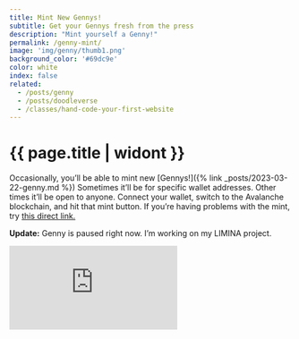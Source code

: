 ```yaml
---
title: Mint New Gennys!
subtitle: Get your Gennys fresh from the press
description: "Mint yourself a Genny!"
permalink: /genny-mint/
image: 'img/genny/thumb1.png'
background_color: '#69dc9e'
color: white
index: false
related:
  - /posts/genny
  - /posts/doodleverse
  - /classes/hand-code-your-first-website
---
```

# {{ page.title | widont }}

Occasionally, you’ll be able to mint new [Gennys!]({% link _posts/2023-03-22-genny.md %}) Sometimes it’ll be for specific wallet addresses. Other times it’ll be open to anyone. Connect your wallet, switch to the Avalanche blockchain, and hit that mint button. If you’re having problems with the mint, try [this direct link.](https://embed.ipfscdn.io/ipfs/bafybeihazpt6pkm4azgtupdz7hc2j3o4zpjsvtcgfq4t2keozxkss3ud6q/?contract=0x283B874BE3B97223c1EEf495e4d3eaca95677A35&chain=%7B%22name%22%3A%22Avalanche+C-Chain%22%2C%22chain%22%3A%22AVAX%22%2C%22rpc%22%3A%5B%22https%3A%2F%2Favalanche.rpc.thirdweb.com%2F%24%7BTHIRDWEB_API_KEY%7D%22%5D%2C%22nativeCurrency%22%3A%7B%22name%22%3A%22Avalanche%22%2C%22symbol%22%3A%22AVAX%22%2C%22decimals%22%3A18%7D%2C%22shortName%22%3A%22avax%22%2C%22chainId%22%3A43114%2C%22testnet%22%3Afalse%2C%22slug%22%3A%22avalanche%22%2C%22icon%22%3A%7B%22url%22%3A%22ipfs%3A%2F%2FQmcxZHpyJa8T4i63xqjPYrZ6tKrt55tZJpbXcjSDKuKaf9%2Favalanche%2F512.png%22%2C%22height%22%3A512%2C%22width%22%3A512%2C%22format%22%3A%22png%22%7D%7D&clientId=fbf42a113ecbb395b8e1d9ebcebf1907&primaryColor=purple&theme=light)

**Update:** Genny is paused right now. I’m working on my LIMINA project.

<div class="thirdweb-nft-drop">
  <iframe src="https://embed.ipfscdn.io/ipfs/bafybeihazpt6pkm4azgtupdz7hc2j3o4zpjsvtcgfq4t2keozxkss3ud6q/?contract=0x283B874BE3B97223c1EEf495e4d3eaca95677A35&chain=%7B%22name%22%3A%22Avalanche+C-Chain%22%2C%22chain%22%3A%22AVAX%22%2C%22rpc%22%3A%5B%22https%3A%2F%2Favalanche.rpc.thirdweb.com%2F%24%7BTHIRDWEB_API_KEY%7D%22%5D%2C%22nativeCurrency%22%3A%7B%22name%22%3A%22Avalanche%22%2C%22symbol%22%3A%22AVAX%22%2C%22decimals%22%3A18%7D%2C%22shortName%22%3A%22avax%22%2C%22chainId%22%3A43114%2C%22testnet%22%3Afalse%2C%22slug%22%3A%22avalanche%22%2C%22icon%22%3A%7B%22url%22%3A%22ipfs%3A%2F%2FQmcxZHpyJa8T4i63xqjPYrZ6tKrt55tZJpbXcjSDKuKaf9%2Favalanche%2F512.png%22%2C%22height%22%3A512%2C%22width%22%3A512%2C%22format%22%3A%22png%22%7D%7D&clientId=fbf42a113ecbb395b8e1d9ebcebf1907&primaryColor=purple&theme=light" frameborder="0"></iframe>
</div>